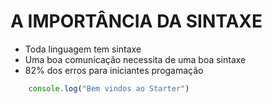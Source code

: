 # A IMPORTÂNCIA DA SINTAXE

* Toda linguagem tem sintaxe
* Uma boa comunicação necessita de uma boa sintaxe
* 82% dos erros para iniciantes progamação

```js
    console.log("Bem vindos ao Starter")
```
